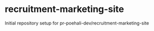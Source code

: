 # recruitment-marketing-site

Initial repository setup for pr-poehali-dev/recruitment-marketing-site